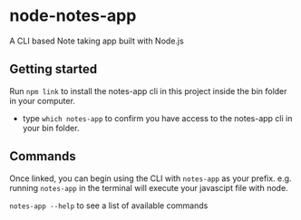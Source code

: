 # node-notes-app
A CLI based Note taking app built with Node.js

## Getting started
Run `npm link` to install the notes-app cli in this project inside the bin folder in your computer. 
- type `which notes-app` to confirm you have access to the notes-app cli in your bin folder.

## Commands
Once linked, you can begin using the CLI with `notes-app` as your prefix. e.g. running `notes-app` in the terminal will execute your javascipt file with node.

`notes-app --help` to see a list of available commands
